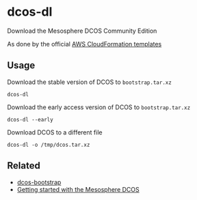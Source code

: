 # dcos-dl

Download the Mesosphere DCOS Community Edition

As done by the official [AWS CloudFormation templates](https://github.com/mlafeldt/dcos-bootstrap/blob/02c603d51ae058cd39317824130c1c126f94784a/cloudformation/stable/single-master.json#L364-L366)

## Usage

Download the stable version of DCOS to `bootstrap.tar.xz`

    dcos-dl

Download the early access version of DCOS to `bootstrap.tar.xz`

    dcos-dl --early

Download DCOS to a different file

    dcos-dl -o /tmp/dcos.tar.xz

## Related

* [dcos-bootstrap](https://github.com/mlafeldt/dcos-bootstrap)
* [Getting started with the Mesosphere DCOS](https://mlafeldt.github.io/blog/getting-started-with-the-mesosphere-dcos/)
